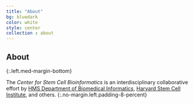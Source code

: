 ```yaml
---
title: "About"
bg: bluedark
color: white
style: center
collection : about
---
```


## About
{:.left.med-margin-bottom}

The *Center for Stem Cell Bioinformatics* is an interdisciplinary collaborative effort by
[HMS Department of Biomedical Informatics](https://dbmi.hms.harvard.edu/about-us), 
[Harvard Stem Cell Institute](https://hsci.harvard.edu), and others.
{:.no-margin.left.padding-8-percent}